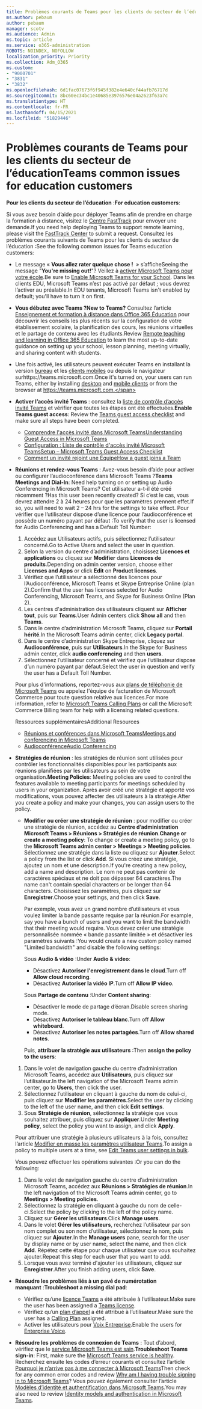 ```yaml
---
title: Problèmes courants de Teams pour les clients du secteur de l’éducation
ms.author: pebaum
author: pebaum
manager: scotv
ms.audience: Admin
ms.topic: article
ms.service: o365-administration
ROBOTS: NOINDEX, NOFOLLOW
localization_priority: Priority
ms.collection: Adm_O365
ms.custom:
- "9000701"
- "3831"
- "3832"
ms.openlocfilehash: 6d1fac07673f6f945f382e4e640cf44afb76717d
ms.sourcegitcommit: 8bc60ec34bc1e40685e3976576e04a2623f63a7c
ms.translationtype: HT
ms.contentlocale: fr-FR
ms.lasthandoff: 04/15/2021
ms.locfileid: "51829446"
---
```

# <a name="teams-common-issues-for-education-customers"></a><span data-ttu-id="75d9f-102">Problèmes courants de Teams pour les clients du secteur de l’éducation</span><span class="sxs-lookup"><span data-stu-id="75d9f-102">Teams common issues for education customers</span></span>

<span data-ttu-id="75d9f-103">**Pour les clients du secteur de l’éducation** :</span><span class="sxs-lookup"><span data-stu-id="75d9f-103">**For education customers**:</span></span>

<span data-ttu-id="75d9f-104">Si vous avez besoin d’aide pour déployer Teams afin de prendre en charge la formation à distance, visitez le [Centre FastTrack](https://www.microsoft.com/fasttrack) pour envoyer une demande.</span><span class="sxs-lookup"><span data-stu-id="75d9f-104">If you need help deploying Teams to support remote learning, please visit the [FastTrack Center](https://www.microsoft.com/fasttrack) to submit a request.</span></span> <span data-ttu-id="75d9f-105">Consultez les problèmes courants suivants de Teams pour les clients du secteur de l’éducation :</span><span class="sxs-lookup"><span data-stu-id="75d9f-105">See the following common issues for Teams education customers:</span></span>

- <span data-ttu-id="75d9f-106">Le message « **Vous allez rater quelque chose !**  » s’affiche</span><span class="sxs-lookup"><span data-stu-id="75d9f-106">Seeing the message "**You're missing out!**"?</span></span> <span data-ttu-id="75d9f-107">Veillez à [activer Microsoft Teams pour votre école](https://docs.microsoft.com/microsoft-365/education/intune-edu-trial/enable-microsoft-teams).</span><span class="sxs-lookup"><span data-stu-id="75d9f-107">Be sure to [Enable Microsoft Teams for your School](https://docs.microsoft.com/microsoft-365/education/intune-edu-trial/enable-microsoft-teams).</span></span> <span data-ttu-id="75d9f-108">Dans les clients EDU, Microsoft Teams n’est pas activé par défaut ; vous devrez l’activer au préalable.</span><span class="sxs-lookup"><span data-stu-id="75d9f-108">In EDU tenants, Microsoft Teams isn't enabled by default; you'll have to turn it on first.</span></span>

- <span data-ttu-id="75d9f-109">**Vous débutez avec Teams ?**</span><span class="sxs-lookup"><span data-stu-id="75d9f-109">**New to Teams?**</span></span> <span data-ttu-id="75d9f-110">Consultez l’article [Enseignement et formation à distance dans Office 365 Éducation](https://support.office.com/article/remote-teaching-and-learning-in-office-365-education-f651ccae-7b65-478b-8366-51bb884025c4) pour découvrir les conseils les plus récents sur la configuration de votre établissement scolaire, la planification des cours, les réunions virtuelles et le partage de contenu avec les étudiants.</span><span class="sxs-lookup"><span data-stu-id="75d9f-110">Review [Remote teaching and learning in Office 365 Education](https://support.office.com/article/remote-teaching-and-learning-in-office-365-education-f651ccae-7b65-478b-8366-51bb884025c4) to learn the most up-to-date guidance on setting up your school, lesson planning, meeting virtually, and sharing content with students.</span></span>

- <span data-ttu-id="75d9f-111">Une fois activé, les utilisateurs peuvent exécuter Teams en installant la version [bureau](https://docs.microsoft.com/MicrosoftTeams/get-clients#desktop-client) et les [clients mobiles](https://docs.microsoft.com/MicrosoftTeams/get-clients#mobile-clients) ou depuis le navigateur surhttps://teams.microsoft.com.</span><span class="sxs-lookup"><span data-stu-id="75d9f-111">Once it's turned on, your users can run Teams, either by installing [desktop](https://docs.microsoft.com/MicrosoftTeams/get-clients#desktop-client) and [mobile clients](https://docs.microsoft.com/MicrosoftTeams/get-clients#mobile-clients) or from the browser at https://teams.microsoft.com.</span></span>

- <span data-ttu-id="75d9f-112">**Activer l’accès invité Teams** : consultez la [liste de contrôle d’accès invité Teams](https://docs.microsoft.com/microsoftteams/guest-access-checklist) et vérifier que toutes les étapes ont été effectuées.</span><span class="sxs-lookup"><span data-stu-id="75d9f-112">**Enable Teams guest access**: Review the [Teams guest access checklist](https://docs.microsoft.com/microsoftteams/guest-access-checklist) and make sure all steps have been completed.</span></span>
    - [<span data-ttu-id="75d9f-113">Comprendre l'accès invité dans Microsoft Teams</span><span class="sxs-lookup"><span data-stu-id="75d9f-113">Understanding Guest Access in Microsoft Teams</span></span>](https://docs.microsoft.com/microsoftteams/guest-access)
    - [<span data-ttu-id="75d9f-114">Configuration : Liste de contrôle d'accès invité Microsoft Teams</span><span class="sxs-lookup"><span data-stu-id="75d9f-114">Setup – Microsoft Teams Guest Access Checklist</span></span>](https://docs.microsoft.com/microsoftteams/guest-access-checklist)
    - [<span data-ttu-id="75d9f-115">Comment un invité rejoint une Équipe</span><span class="sxs-lookup"><span data-stu-id="75d9f-115">How a guest joins a Team</span></span>](https://docs.microsoft.com/microsoftteams/guest-joins)

- <span data-ttu-id="75d9f-116">**Réunions et rendez-vous Teams** : Avez-vous besoin d’aide pour activer ou configurer l’audioconférence dans Microsoft Teams ?</span><span class="sxs-lookup"><span data-stu-id="75d9f-116">**Teams Meetings and Dial-In**: Need help turning on or setting up Audio Conferencing in Microsoft Teams?</span></span> <span data-ttu-id="75d9f-117">Cet utilisateur a-t-il été créé récemment ?</span><span class="sxs-lookup"><span data-stu-id="75d9f-117">Has this user been recently created?</span></span> <span data-ttu-id="75d9f-118">Si c’est le cas, vous devrez attendre 2 à 24 heures pour que les paramètres prennent effet.</span><span class="sxs-lookup"><span data-stu-id="75d9f-118">If so, you will need to wait 2 – 24 hrs for the settings to take effect.</span></span> <span data-ttu-id="75d9f-119">Pour vérifier que l’utilisateur dispose d’une licence pour l’audioconférence et possède un numéro payant par défaut :</span><span class="sxs-lookup"><span data-stu-id="75d9f-119">To verify that the user is licensed for Audio Conferencing and has a Default Toll Number:</span></span>
    1. <span data-ttu-id="75d9f-120">Accédez aux Utilisateurs actifs, puis sélectionnez l’utilisateur concerné.</span><span class="sxs-lookup"><span data-stu-id="75d9f-120">Go to Active Users and select the user in question.</span></span>
    2. <span data-ttu-id="75d9f-121">Selon la version du centre d’administration, choisissez **Licences et applications** ou cliquez sur **Modifier** dans **Licences de produits**.</span><span class="sxs-lookup"><span data-stu-id="75d9f-121">Depending on admin center version, choose either **Licenses and Apps** or click **Edit** on **Product licenses**.</span></span>
    3. <span data-ttu-id="75d9f-122">Vérifiez que l’utilisateur a sélectionné des licences pour l’Audioconférence, Microsoft Teams et Skype Entreprise Online (plan 2).</span><span class="sxs-lookup"><span data-stu-id="75d9f-122">Confirm that the user has licenses selected for Audio Conferencing, Microsoft Teams, and Skype for Business Online (Plan 2).</span></span>
    4. <span data-ttu-id="75d9f-123">Les centres d'administration des utilisateurs cliquent sur **Afficher tout**, puis sur **Teams**.</span><span class="sxs-lookup"><span data-stu-id="75d9f-123">User Admin centers click **Show all** and then **Teams**.</span></span>
    5. <span data-ttu-id="75d9f-124">Dans le centre d’administration Microsoft Teams, cliquez sur **Portail hérité**.</span><span class="sxs-lookup"><span data-stu-id="75d9f-124">In the Microsoft Teams admin center, click **Legacy portal**.</span></span>
    6. <span data-ttu-id="75d9f-125">Dans le centre d’administration Skype Entreprise, cliquez sur **Audioconférence**, puis sur **Utilisateurs**.</span><span class="sxs-lookup"><span data-stu-id="75d9f-125">In the Skype for Business admin center, click **audio conferencing** and then **users**.</span></span>
    7. <span data-ttu-id="75d9f-126">Sélectionnez l’utilisateur concerné et vérifiez que l’utilisateur dispose d’un numéro payant par défaut.</span><span class="sxs-lookup"><span data-stu-id="75d9f-126">Select the user in question and verify the user has a Default Toll Number.</span></span>

    <span data-ttu-id="75d9f-127">Pour plus d'informations, reportez-vous aux [plans de téléphonie de Microsoft Teams](https://docs.microsoft.com/microsoftteams/calling-plans-for-office-365) ou appelez l'équipe de facturation de Microsoft Commerce pour toute question relative aux licences.</span><span class="sxs-lookup"><span data-stu-id="75d9f-127">For more information, refer to [Microsoft Teams Calling Plans](https://docs.microsoft.com/microsoftteams/calling-plans-for-office-365) or call the Microsoft Commerce Billing team for help with a licensing related questions.</span></span>

    <span data-ttu-id="75d9f-128">Ressources supplémentaires</span><span class="sxs-lookup"><span data-stu-id="75d9f-128">Additional Resources</span></span>

    - [<span data-ttu-id="75d9f-129">Réunions et conférences dans Microsoft Teams</span><span class="sxs-lookup"><span data-stu-id="75d9f-129">Meetings and conferencing in Microsoft Teams</span></span>](https://docs.microsoft.com/microsoftteams/deploy-meetings-microsoft-teams-landing-page)
    - [<span data-ttu-id="75d9f-130">Audioconférence</span><span class="sxs-lookup"><span data-stu-id="75d9f-130">Audio Conferencing</span></span>](https://docs.microsoft.com/microsoftteams/audio-conferencing-in-office-365)

- <span data-ttu-id="75d9f-131">**Stratégies de réunion** : les stratégies de réunion sont utilisées pour contrôler les fonctionnalités disponibles pour les participants aux réunions planifiées par les utilisateurs au sein de votre organisation.</span><span class="sxs-lookup"><span data-stu-id="75d9f-131">**Meeting Policies**: Meeting policies are used to control the features available to meeting participants for meetings scheduled by users in your organization.</span></span> <span data-ttu-id="75d9f-132">Après avoir créé une stratégie et apporté vos modifications, vous pouvez affecter des utilisateurs à la stratégie.</span><span class="sxs-lookup"><span data-stu-id="75d9f-132">After you create a policy and make your changes, you can assign users to the policy.</span></span>

    - <span data-ttu-id="75d9f-133">**Modifier ou créer une stratégie de réunion** : pour modifier ou créer une stratégie de réunion, accédez au **Centre d’administration Microsoft Teams > Réunions > Stratégies de réunion**.</span><span class="sxs-lookup"><span data-stu-id="75d9f-133">**Change or create a meeting policy**: To change or create a meeting policy, go to the **Microsoft Teams admin center > Meetings > Meeting policies**.</span></span> <span data-ttu-id="75d9f-134">Sélectionnez une stratégie dans la liste ou cliquez sur **Ajouter**.</span><span class="sxs-lookup"><span data-stu-id="75d9f-134">Select a policy from the list or click **Add**.</span></span> <span data-ttu-id="75d9f-135">Si vous créez une stratégie, ajoutez un nom et une description.</span><span class="sxs-lookup"><span data-stu-id="75d9f-135">If you're creating a new policy, add a name and description.</span></span> <span data-ttu-id="75d9f-136">Le nom ne peut pas contenir de caractères spéciaux et ne doit pas dépasser 64 caractères.</span><span class="sxs-lookup"><span data-stu-id="75d9f-136">The name can't contain special characters or be longer than 64 characters.</span></span> <span data-ttu-id="75d9f-137">Choisissez les paramètres, puis cliquez sur **Enregistrer**.</span><span class="sxs-lookup"><span data-stu-id="75d9f-137">Choose your settings, and then click **Save**.</span></span> 
    
        <span data-ttu-id="75d9f-138">Par exemple, vous avez un grand nombre d’utilisateurs et vous voulez limiter la bande passante requise par la réunion.</span><span class="sxs-lookup"><span data-stu-id="75d9f-138">For example, say you have a bunch of users and you want to limit the bandwidth that their meeting would require.</span></span> <span data-ttu-id="75d9f-139">Vous devez créer une stratégie personnalisée nommée « bande passante limitée » et désactiver les paramètres suivants :</span><span class="sxs-lookup"><span data-stu-id="75d9f-139">You would create a new custom policy named "Limited bandwidth" and disable the following settings:</span></span>

        <span data-ttu-id="75d9f-140">Sous **Audio & vidéo** :</span><span class="sxs-lookup"><span data-stu-id="75d9f-140">Under **Audio & video**:</span></span>
        - <span data-ttu-id="75d9f-141">Désactivez **Autoriser l'enregistrement dans le cloud**.</span><span class="sxs-lookup"><span data-stu-id="75d9f-141">Turn off **Allow cloud recording**.</span></span>
        - <span data-ttu-id="75d9f-142">Désactivez **Autoriser la vidéo IP**.</span><span class="sxs-lookup"><span data-stu-id="75d9f-142">Turn off **Allow IP video**.</span></span>

        <span data-ttu-id="75d9f-143">Sous **Partage de contenu** :</span><span class="sxs-lookup"><span data-stu-id="75d9f-143">Under **Content sharing**:</span></span>

        - <span data-ttu-id="75d9f-144">Désactiver le mode de partage d’écran.</span><span class="sxs-lookup"><span data-stu-id="75d9f-144">Disable screen sharing mode.</span></span>
        - <span data-ttu-id="75d9f-145">Désactivez **Autoriser le tableau blanc**.</span><span class="sxs-lookup"><span data-stu-id="75d9f-145">Turn off **Allow whiteboard**.</span></span>
        - <span data-ttu-id="75d9f-146">Désactivez **Autoriser les notes partagées**.</span><span class="sxs-lookup"><span data-stu-id="75d9f-146">Turn off **Allow shared notes**.</span></span>

        <span data-ttu-id="75d9f-147">Puis, **attribuer la stratégie aux utilisateurs** :</span><span class="sxs-lookup"><span data-stu-id="75d9f-147">Then **assign the policy to the users**:</span></span>

    1. <span data-ttu-id="75d9f-148">Dans le volet de navigation gauche du centre d’administration Microsoft Teams, accédez aux **Utilisateurs**, puis cliquez sur l’utilisateur.</span><span class="sxs-lookup"><span data-stu-id="75d9f-148">In the left navigation of the Microsoft Teams admin center, go to **Users**, then click the user.</span></span>
    2. <span data-ttu-id="75d9f-149">Sélectionnez l’utilisateur en cliquant à gauche du nom de celui-ci, puis cliquez sur **Modifier les paramètres**.</span><span class="sxs-lookup"><span data-stu-id="75d9f-149">Select the user by clicking to the left of the user name, and then click **Edit settings**.</span></span>
    3. <span data-ttu-id="75d9f-150">Sous **Stratégie de réunion**, sélectionnez la stratégie que vous souhaitez attribuer, puis cliquez sur **Appliquer**.</span><span class="sxs-lookup"><span data-stu-id="75d9f-150">Under **Meeting policy**, select the policy you want to assign, and click **Apply**.</span></span>

    <span data-ttu-id="75d9f-151">Pour attribuer une stratégie à plusieurs utilisateurs à la fois, consultez l’article [Modifier en masse les paramètres utilisateur Teams](https://docs.microsoft.com/microsoftteams/edit-user-settings-in-bulk).</span><span class="sxs-lookup"><span data-stu-id="75d9f-151">To assign a policy to multiple users at a time, see [Edit Teams user settings in bulk](https://docs.microsoft.com/microsoftteams/edit-user-settings-in-bulk).</span></span>

    <span data-ttu-id="75d9f-152">Vous pouvez effectuer les opérations suivantes :</span><span class="sxs-lookup"><span data-stu-id="75d9f-152">Or you can do the following:</span></span>
    1. <span data-ttu-id="75d9f-153">Dans le volet de navigation gauche du centre d’administration Microsoft Teams, accédez aux **Réunions > Stratégies de réunion**.</span><span class="sxs-lookup"><span data-stu-id="75d9f-153">In the left navigation of the Microsoft Teams admin center, go to **Meetings > Meeting policies**.</span></span>
    2. <span data-ttu-id="75d9f-154">Sélectionnez la stratégie en cliquant à gauche du nom de celle-ci.</span><span class="sxs-lookup"><span data-stu-id="75d9f-154">Select the policy by clicking to the left of the policy name.</span></span>
    3. <span data-ttu-id="75d9f-155">Cliquez sur **Gérer les utilisateurs**.</span><span class="sxs-lookup"><span data-stu-id="75d9f-155">Click **Manage users**.</span></span>
    4. <span data-ttu-id="75d9f-156">Dans le volet **Gérer les utilisateurs**, recherchez l’utilisateur par son nom complet ou son nom d’utilisateur, sélectionnez le nom, puis cliquez sur **Ajouter**.</span><span class="sxs-lookup"><span data-stu-id="75d9f-156">In the **Manage users** pane, search for the user by display name or by user name, select the name, and then click **Add**.</span></span> <span data-ttu-id="75d9f-157">Répétez cette étape pour chaque utilisateur que vous souhaitez ajouter.</span><span class="sxs-lookup"><span data-stu-id="75d9f-157">Repeat this step for each user that you want to add.</span></span>
    5. <span data-ttu-id="75d9f-158">Lorsque vous avez terminé d'ajouter les utilisateurs, cliquez sur **Enregistrer**.</span><span class="sxs-lookup"><span data-stu-id="75d9f-158">After you finish adding users, click **Save**.</span></span>

- <span data-ttu-id="75d9f-159">**Résoudre les problèmes liés à un pavé de numérotation manquant** :</span><span class="sxs-lookup"><span data-stu-id="75d9f-159">**Troubleshoot a missing dial pad**:</span></span>
    - <span data-ttu-id="75d9f-160">Vérifiez qu’une [licence Teams](https://docs.microsoft.com/MicrosoftTeams/assign-teams-licenses) a été attribuée à l’utilisateur.</span><span class="sxs-lookup"><span data-stu-id="75d9f-160">Make sure the user has been assigned a [Teams license](https://docs.microsoft.com/MicrosoftTeams/assign-teams-licenses).</span></span>
    - <span data-ttu-id="75d9f-161">Vérifiez qu’un [plan d’appel](https://docs.microsoft.com/MicrosoftTeams/calling-plan-landing-page) a été attribué à l’utilisateur.</span><span class="sxs-lookup"><span data-stu-id="75d9f-161">Make sure the user has a [Calling Plan](https://docs.microsoft.com/MicrosoftTeams/calling-plan-landing-page) assigned.</span></span>
    - <span data-ttu-id="75d9f-162">Activer les utilisateurs pour [Voix Entreprise](https://docs.microsoft.com/skypeforbusiness/skype-for-business-hybrid-solutions/plan-your-phone-system-cloud-pbx-solution/enable-users-for-enterprise-voice-online-and-phone-system-voicemail#to-enable-your-users-for-phone-system-in-office-365-voice-and-voicemail).</span><span class="sxs-lookup"><span data-stu-id="75d9f-162">Enable the users for [Enterprise Voice](https://docs.microsoft.com/skypeforbusiness/skype-for-business-hybrid-solutions/plan-your-phone-system-cloud-pbx-solution/enable-users-for-enterprise-voice-online-and-phone-system-voicemail#to-enable-your-users-for-phone-system-in-office-365-voice-and-voicemail).</span></span>

- <span data-ttu-id="75d9f-163">**Résoudre les problèmes de connexion de Teams** : Tout d’abord, vérifiez que le [service Microsoft Teams est sain](https://admin.microsoft.com/Adminportal/Home?source=applauncher#/servicehealth).</span><span class="sxs-lookup"><span data-stu-id="75d9f-163">**Troubleshoot Teams sign-in**: First, make sure the [Microsoft Teams service is healthy](https://admin.microsoft.com/Adminportal/Home?source=applauncher#/servicehealth).</span></span> <span data-ttu-id="75d9f-164">Recherchez ensuite les codes d’erreur courants et consultez l’article [Pourquoi je n’arrive pas à me connecter à Microsoft Teams](https://support.office.com/article/a02f683b-61a3-4008-9447-ee60c5593b0f)</span><span class="sxs-lookup"><span data-stu-id="75d9f-164">Then check for any common error codes and review [Why am I having trouble signing in to Microsoft Teams](https://support.office.com/article/a02f683b-61a3-4008-9447-ee60c5593b0f)?</span></span> <span data-ttu-id="75d9f-165">Vous pouvez également consulter l’article [Modèles d’identité et authentification dans Microsoft Teams](https://docs.microsoft.com/MicrosoftTeams/identify-models-authentication).</span><span class="sxs-lookup"><span data-stu-id="75d9f-165">You may also need to review [Identity models and authentication in Microsoft Teams](https://docs.microsoft.com/MicrosoftTeams/identify-models-authentication).</span></span>
